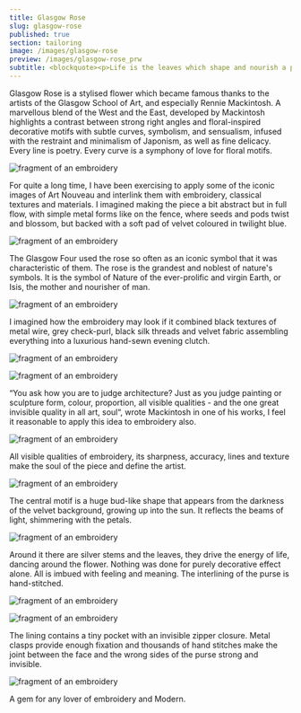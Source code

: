 ```yaml
---
title: Glasgow Rose
slug: glasgow-rose
published: true
section: tailoring
image: /images/glasgow-rose
preview: /images/glasgow-rose_prw
subtitle: <blockquote><p>Life is the leaves which shape and nourish a plant, but art is the flower which embodies its meaning.</p><cite>Charles Rennie Mackintosh</cite></blockquote>
---
```


Glasgow Rose is a stylised flower which became famous thanks to the artists of the Glasgow School of Art, and especially Rennie Mackintosh. A marvellous blend of the West and the East, developed by Mackintosh highlights a contrast between strong right angles and floral-inspired decorative motifs with subtle curves, symbolism, and sensualism, infused with the restraint and minimalism of Japonism, as well as fine delicacy. Every line is poetry. Every curve is a symphony of love for floral motifs.

![fragment of an embroidery](/images/glasgow-rose_1)

For quite a long time, I have been exercising to apply some of the iconic images of Art Nouveau and interlink them with embroidery, classical textures and materials. I imagined making the piece a bit abstract but in full flow, with simple metal forms like on the fence, where seeds and pods twist and blossom, but backed with a soft pad of velvet coloured in twilight blue.

![fragment of an embroidery](/images/glasgow-rose_2)

The Glasgow Four used the rose so often as an iconic symbol that it was characteristic of them. The rose is the grandest and noblest of nature's symbols. It is the symbol of Nature of the ever-prolific and virgin Earth, or Isis, the mother and nourisher of man.

![fragment of an embroidery](/images/glasgow-rose_3)

I imagined how the embroidery may look if it combined black textures of metal wire, grey check-purl, black silk threads and velvet fabric assembling everything into a luxurious hand-sewn evening clutch.

![fragment of an embroidery](/images/glasgow-rose_4)

![fragment of an embroidery](/images/glasgow-rose_5)

“You ask how you are to judge architecture? Just as you judge painting or sculpture form, colour, proportion, all visible qualities - and the one great invisible quality in all art, soul“, wrote Mackintosh in one of his works, I feel it reasonable to apply this idea to embroidery also.

![fragment of an embroidery](/images/glasgow-rose_6)

All visible qualities of embroidery, its sharpness, accuracy, lines and texture make the soul of the piece and define the artist.

![fragment of an embroidery](/images/glasgow-rose_7)

The central motif is a huge bud-like shape that appears from the darkness of the velvet background, growing up into the sun. It reflects the beams of light, shimmering with the petals.

![fragment of an embroidery](/images/glasgow-rose_8)

Around it there are silver stems and the leaves, they drive the energy of life, dancing around the flower. Nothing was done for purely decorative effect alone. All is imbued with feeling and meaning. The interlining of the purse is hand-stitched.

![fragment of an embroidery](/images/glasgow-rose_9)

![fragment of an embroidery](/images/glasgow-rose_10)

The lining contains a tiny pocket with an invisible zipper closure. Metal clasps provide enough fixation and thousands of hand stitches make the joint between the face and the wrong sides of the purse strong and invisible.

![fragment of an embroidery](/images/glasgow-rose_1)

A gem for any lover of embroidery and Modern.
